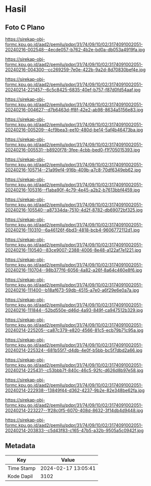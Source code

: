 # Hasil

## Foto C Plano

https://sirekap-obj-formc.kpu.go.id/aad2/pemilu/pdpr/31/74/09/10/02/3174091002051-20240216-002548--4ecde057-b762-4b2e-bd0a-db053a4919fa.jpg

https://sirekap-obj-formc.kpu.go.id/aad2/pemilu/pdpr/31/74/09/10/02/3174091002051-20240216-004300--cc269259-7e0e-422b-9a2d-8d70830bef4e.jpg

https://sirekap-obj-formc.kpu.go.id/aad2/pemilu/pdpr/31/74/09/10/02/3174091002051-20240214-221457--6c5c8425-6835-40ef-b757-f87d0fd54aaf.jpg

https://sirekap-obj-formc.kpu.go.id/aad2/pemilu/pdpr/31/74/09/10/02/3174091002051-20240216-004627--d7b6463d-ff8f-42e2-ab98-8634a5156e83.jpg

https://sirekap-obj-formc.kpu.go.id/aad2/pemilu/pdpr/31/74/09/10/02/3174091002051-20240216-005209--4cf9bea3-ee10-480d-be14-5af4b46473ba.jpg

https://sirekap-obj-formc.kpu.go.id/aad2/pemilu/pdpr/31/74/09/10/02/3174091002051-20240216-005531--b8920f78-3fee-4cbb-bed0-f1f705015393.jpg

https://sirekap-obj-formc.kpu.go.id/aad2/pemilu/pdpr/31/74/09/10/02/3174091002051-20240216-105714--21a99ef4-916b-409b-a7c8-70df6349eb62.jpg

https://sirekap-obj-formc.kpu.go.id/aad2/pemilu/pdpr/31/74/09/10/02/3174091002051-20240216-105316--f1aba90f-4c79-4e45-a2b2-b7613bbf4459.jpg

https://sirekap-obj-formc.kpu.go.id/aad2/pemilu/pdpr/31/74/09/10/02/3174091002051-20240216-105540--a87334da-7510-4d2f-8782-db69072bf325.jpg

https://sirekap-obj-formc.kpu.go.id/aad2/pemilu/pdpr/31/74/09/10/02/3174091002051-20240216-110310--6a46126f-6bd3-4818-bcb4-9606772112d1.jpg

https://sirekap-obj-formc.kpu.go.id/aad2/pemilu/pdpr/31/74/09/10/02/3174091002051-20240216-110540--83ce9007-2388-4006-8e48-a122af7e1221.jpg

https://sirekap-obj-formc.kpu.go.id/aad2/pemilu/pdpr/31/74/09/10/02/3174091002051-20240216-110704--98b377f6-6056-4a82-a26f-8a64c460e8f6.jpg

https://sirekap-obj-formc.kpu.go.id/aad2/pemilu/pdpr/31/74/09/10/02/3174091002051-20240216-111400--b18af673-59db-4515-a7e0-a6f29e6e0a7a.jpg

https://sirekap-obj-formc.kpu.go.id/aad2/pemilu/pdpr/31/74/09/10/02/3174091002051-20240216-111844--52bd550e-d46d-4a93-849f-ca947512b329.jpg

https://sirekap-obj-formc.kpu.go.id/aad2/pemilu/pdpr/31/74/09/10/02/3174091002051-20240214-225205--ca87c379-e820-4566-81c5-ecb79b71c95a.jpg

https://sirekap-obj-formc.kpu.go.id/aad2/pemilu/pdpr/31/74/09/10/02/3174091002051-20240214-225324--681b55f7-d4db-4e0f-b5bb-bc5f7dbd2a66.jpg

https://sirekap-obj-formc.kpu.go.id/aad2/pemilu/pdpr/31/74/09/10/02/3174091002051-20240214-225431--c53bbb7f-840c-46c5-92fc-d626d8b97e58.jpg

https://sirekap-obj-formc.kpu.go.id/aad2/pemilu/pdpr/31/74/09/10/02/3174091002051-20240214-222938--13849f44-d362-4237-9b2e-82e348be62fa.jpg

https://sirekap-obj-formc.kpu.go.id/aad2/pemilu/pdpr/31/74/09/10/02/3174091002051-20240214-223227--1f28c0f5-6070-408d-8632-3f14db4d9448.jpg

https://sirekap-obj-formc.kpu.go.id/aad2/pemilu/pdpr/31/74/09/10/02/3174091002051-20240214-203833--c5d43f83-c165-47b5-a32b-9505a5c0942f.jpg


## Metadata

| Key        | Value               |
| ---------- | ------------------- |
| Time Stamp | 2024-02-17 13:05:41 |
| Kode Dapil | 3102                |



